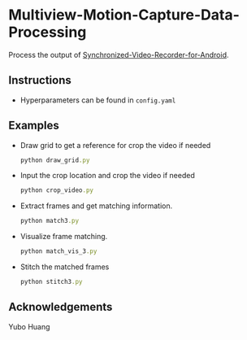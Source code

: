 # Multiview-Motion-Capture-Data-Processing
Process the output of [Synchronized-Video-Recorder-for-Android](https://github.com/yubohuangai/Synchronized-Video-Recorder-for-Android).

## Instructions
- Hyperparameters can be found in `config.yaml`

## Examples
 - Draw grid to get a reference for crop the video if needed
    ```ruby
    python draw_grid.py
    ```
 - Input the crop location and crop the video if needed
    ```ruby
    python crop_video.py
    ```
 - Extract frames and get matching information.
    ```ruby
    python match3.py
    ```
 - Visualize frame matching. 
    ```ruby
    python match_vis_3.py
    ```
 - Stitch the matched frames
    ```ruby
    python stitch3.py
    ```

## Acknowledgements
Yubo Huang